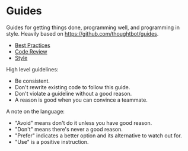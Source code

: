 Guides
======

Guides for getting things done, programming well, and programming in style.
Heavily based on https://github.com/thoughtbot/guides.

* [Best Practices](./best-practices)
* [Code Review](./code-review)
* [Style](./style)

High level guidelines:

* Be consistent.
* Don't rewrite existing code to follow this guide.
* Don't violate a guideline without a good reason.
* A reason is good when you can convince a teammate.

A note on the language:

* "Avoid" means don't do it unless you have good reason.
* "Don't" means there's never a good reason.
* "Prefer" indicates a better option and its alternative to watch out for.
* "Use" is a positive instruction.
